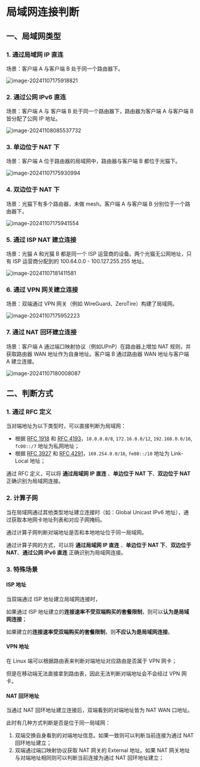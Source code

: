 # 局域网连接判断

## 一、局域网类型

### 1. 通过局域网 IP 直连

场景：客户端 A 与客户端 B 处于同一个路由器下。



![image-20241107175918821](https://pic.try-hard.cn/blog/2024/11/07/20241107-175919.png)

### 2. 通过公网 IPv6 直连

场景：客户端 A 与 客户端 B 处于同一个路由器下，路由器为客户端 A 与客户端 B 皆分配了公网 IP 地址。

![image-20241108085537732](https://pic.try-hard.cn/blog/2024/11/08/20241108-085539.png)

### 3. 单边位于 NAT 下

场景：客户端 A 位于路由器的局域网中，路由器与客户端 B 都位于光猫下。

![image-20241107175930994](https://pic.try-hard.cn/blog/2024/11/07/20241107-175931.png)

### 4. 双边位于 NAT 下

场景：光猫下有多个路由器，未做 mesh。客户端 A 与客户端 B 分别位于一个路由器下。

![image-20241107175941554](https://pic.try-hard.cn/blog/2024/11/07/20241107-175942.png)

### 5. 通过 ISP NAT 建立连接

场景：光猫 A 和光猫 B 都是同一个 ISP 运营商的设备。两个光猫无公网地址，只有 ISP 运营商分配到的 100.64.0.0 - 100.127.255.255 地址。

![image-20241107181411581](https://pic.try-hard.cn/blog/2024/11/07/20241107-181412.png)

### 6. 通过 VPN 网关建立连接

场景：双端通过 VPN 网关（例如 WireGuard、ZeroTire）构建了局域网。

![image-20241107175952223](https://pic.try-hard.cn/blog/2024/11/07/20241107-181030.png)

### 7. 通过 NAT 回环建立连接

场景：客户端 A 通过端口映射协议（例如UPnP）在路由器上增加 NAT 规则，并获取路由器 WAN 地址作为自身地址。客户端 B 通过路由器 WAN 地址与客户端 A 建立连接。

![image-20241107180008087](https://pic.try-hard.cn/blog/2024/11/07/20241107-180008.png)

## 二、判断方式

### 1. 通过 RFC 定义

当对端地址为以下类型时，可以直接判断为局域网：

- 根据 [RFC 1918](https://datatracker.ietf.org/doc/html/rfc1918#autoid-3) 和 [RFC 4193](https://datatracker.ietf.org/doc/html/rfc4193#autoid-3)，`10.0.0.0/8`, `172.16.0.0/12`, `192.168.0.0/16`,  `fc00::/7` 地址为私网地址；
- 根据 [RFC 3927](https://datatracker.ietf.org/doc/html/rfc3927#section-2.1) 和 [RFC 4291](https://datatracker.ietf.org/doc/html/rfc4291#section-2.4)，`169.254.0.0/16`, `fe80::/10` 地址为 Link-Local 地址；

通过 RFC 定义，可以将 **通过局域网 IP 直连** 、**单边位于 NAT 下**、**双边位于 NAT** 正确识别为局域网连接。

### 2. 计算子网

当在局域网通过其他类型地址建立连接时（如：Global Unicast IPv6 地址），通过获取本地网卡地址列表和对应子网掩码。

通过计算子网判断对端地址是否和本地地址位于同一局域网。

通过计算子网的方式，可以将 **通过局域网 IP 直连** 、**单边位于 NAT 下**、**双边位于 NAT**、**通过公网 IPv6 直连** 正确识别为局域网连接。

### 3. 特殊场景

#### ISP 地址

当双端通过 ISP 地址建立局域网连接时，

如果通过 ISP 地址建立的**连接速率不受双端购买的套餐限制**，则可以**认为是局域网连接**；

如果建立的**连接速率受双端购买的套餐限制**，则**不应认为是局域网连接**。

#### VPN 地址

在 Linux 端可以根据路由表来判断对端地址对应路由是否属于 VPN 网卡；

但是在移动端无法直接拿到路由表，因此无法判断对端地址会不会经过 VPN 网卡。

#### NAT 回环地址

当通过 NAT 回环地址建立连接后，双端看到的对端地址皆为 NAT WAN 口地址。

此时有几种方式判断是否是位于同一局域网：

1. 双端交换自身看到的对端地址信息。如果一致则可以判断当前连接为通过 NAT 回环地址建立；
2. 双端通过端口映射协议获取 NAT 网关的 External 地址。如果 NAT 网关地址与对端地址相同则可以判断当前连接为通过 NAT 回环地址建立；

